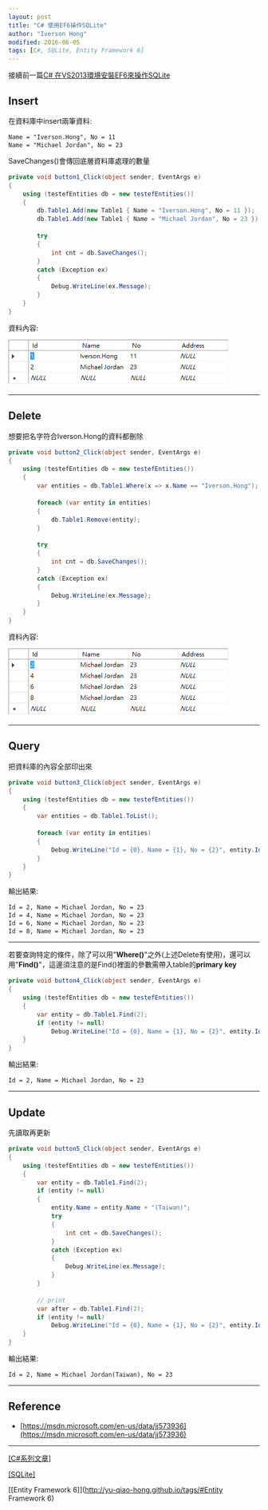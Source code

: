 ```yaml
---
layout: post
title: "C# 使用EF6操作SQLite"
author: "Iverson Hong"
modified: 2016-06-05
tags: [C#, SQLite, Entity Framework 6]
---
```


接續前一篇[C# 在VS2013環境安裝EF6來操作SQLite](http://iverson127.github.io/CSharp_EF6_SQLite_VS2013_Install/)

## Insert ##

在資料庫中insert兩筆資料:

    Name = "Iverson.Hong", No = 11
    Name = "Michael Jordan", No = 23

SaveChanges()會傳回底層資料庫處理的數量

~~~csharp
private void button1_Click(object sender, EventArgs e)
{
    using (testefEntities db = new testefEntities())
    {
        db.Table1.Add(new Table1 { Name = "Iverson.Hong", No = 11 });
        db.Table1.Add(new Table1 { Name = "Michael Jordan", No = 23 });

        try
        {
            int cnt = db.SaveChanges();
        }
        catch (Exception ex)
        {
            Debug.WriteLine(ex.Message);
        }
    }
}
~~~

資料內容:

![](..\images\postImage\CSharp_EF6_SQLite_Operator\001.png)

----------

## Delete ##

想要把名字符合Iverson.Hong的資料都刪除

~~~csharp
private void button2_Click(object sender, EventArgs e)
{
    using (testefEntities db = new testefEntities())
    {
        var entities = db.Table1.Where(x => x.Name == "Iverson.Hong");

        foreach (var entity in entities)
        {
            db.Table1.Remove(entity);
        }

        try
        {
            int cnt = db.SaveChanges();
        }
        catch (Exception ex)
        {
            Debug.WriteLine(ex.Message);
        }
    }
}
~~~

資料內容:

![](..\images\postImage\CSharp_EF6_SQLite_Operator\002.png)

----------

## Query ##

把資料庫的內容全部印出來

~~~csharp
private void button3_Click(object sender, EventArgs e)
{
    using (testefEntities db = new testefEntities())
    {
        var entities = db.Table1.ToList();

        foreach (var entity in entities)
        {
            Debug.WriteLine("Id = {0}, Name = {1}, No = {2}", entity.Id, entity.Name, entity.No);
        }
    }
}
~~~

輸出結果:

    Id = 2, Name = Michael Jordan, No = 23
    Id = 4, Name = Michael Jordan, No = 23
    Id = 6, Name = Michael Jordan, No = 23
    Id = 8, Name = Michael Jordan, No = 23

----------

若要查詢特定的條件，除了可以用"**Where()**"之外(上述Delete有使用)，還可以用"**Find()**"，這邊須注意的是Find()裡面的參數需帶入table的**primary key**

~~~csharp
private void button4_Click(object sender, EventArgs e)
{
    using (testefEntities db = new testefEntities())
    {
        var entity = db.Table1.Find(2);
        if (entity != null)
            Debug.WriteLine("Id = {0}, Name = {1}, No = {2}", entity.Id, entity.Name, entity.No);
    }
}
~~~

輸出結果:

    Id = 2, Name = Michael Jordan, No = 23

----------

## Update ##

先讀取再更新

~~~csharp
private void button5_Click(object sender, EventArgs e)
{
    using (testefEntities db = new testefEntities())
    {
        var entity = db.Table1.Find(2);
        if (entity != null)
        {
            entity.Name = entity.Name + "(Taiwan)";
            try
            {
                int cnt = db.SaveChanges();
            }
            catch (Exception ex)
            {
                Debug.WriteLine(ex.Message);
            }
        }

        // print
        var after = db.Table1.Find(2);
        if (entity != null)
            Debug.WriteLine("Id = {0}, Name = {1}, No = {2}", entity.Id, entity.Name, entity.No);
    }
}
~~~

輸出結果:

    Id = 2, Name = Michael Jordan(Taiwan), No = 23

----------

## Reference ##

- [https://msdn.microsoft.com/en-us/data/jj573936](https://msdn.microsoft.com/en-us/data/jj573936)

----------

[[C#系列文章]](http://yu-qiao-hong.github.io/tags/#C#)

[[SQLite]](http://yu-qiao-hong.github.io/tags/#SQLite)

[[Entity Framework 6]](http://yu-qiao-hong.github.io/tags/#Entity Framework 6)
